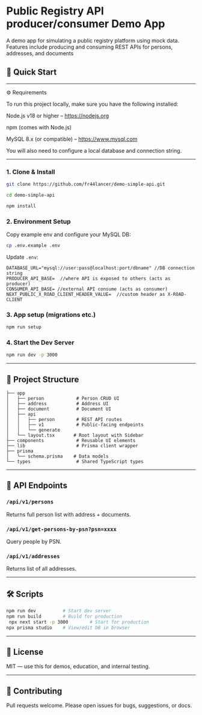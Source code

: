 # Public Registry API producer/consumer Demo App

A  demo app for simulating a public registry platform using  mock data. Features include producing and consuming 
REST APIs for persons, addresses, and  documents

## 🚀 Quick Start
---
⚙️ Requirements

To run this project locally, make sure you have the following installed:

Node.js v18 or higher – https://nodejs.org

npm (comes with Node.js)

MySQL 8.x (or compatible) – https://www.mysql.com

You will also need to configure a local database and connection string.

---
### 1. Clone & Install
```bash
git clone https://github.com/fr44lancer/demo-simple-api.git
```
```bash
cd demo-simple-api
```
```bash
npm install
```

### 2. Environment Setup
Copy example env and configure your MySQL DB:
```bash
cp .env.example .env
```

Update `.env`:
```
DATABASE_URL="mysql://user:pass@localhost:port/dbname" //DB connection string
PRODUCER_API_BASE=  //where API is exposed to others (acts as producer)
CONSUMER_API_BASE= //external API consume (acts as consumer)
NEXT_PUBLIC_X_ROAD_CLIENT_HEADER_VALUE=  //custom header as X-ROAD-CLIENT
```

### 3. App setup (migrations etc.)
```bash
npm run setup
```

### 4. Start the Dev Server
```bash
npm run dev -p 3000
```

---

## 📂 Project Structure

```
├── app
│   ├── person            # Person CRUD UI
│   ├── address           # Address UI
│   ├── document          # Document UI
│   ├── api
│   │   ├── person        # REST API routes
│   │   ├── v1            # Public-facing endpoints
│   │   └── generate
│   └── layout.tsx       # Root layout with Sidebar
├── components            # Reusable UI elements
├── lib                   # Prisma client wrapper
├── prisma
│   └── schema.prisma    # Data models
└── types                 # Shared TypeScript types
```

---

## 📡 API Endpoints

### `/api/v1/persons`
Returns full person list with address + documents.

### `/api/v1/get-persons-by-psn?psn=xxxx`
Query people by PSN.

### `/api/v1/addresses`
Returns list of all addresses.

---

## 🛠 Scripts

```bash
npm run dev          # Start dev server
npm run build        # Build for production
 npx next start -p 3000        # Start for production
npx prisma studio    # View/edit DB in browser
```

---

## 📃 License
MIT — use this for demos, education, and internal testing.

---

## 🤝 Contributing
Pull requests welcome. Please open issues for bugs, suggestions, or docs.

